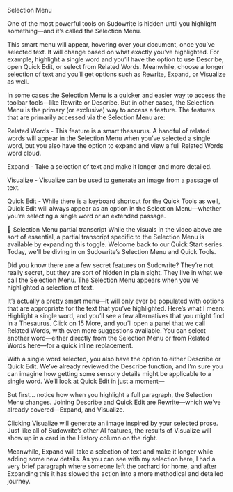 Selection Menu
 
One of the most powerful tools on Sudowrite is hidden until you highlight something—and it’s called the Selection Menu.

 
This smart menu will appear, hovering over your document, once you’ve selected text. It will change based on what exactly you’ve highlighted. For example, highlight a single word and you’ll have the option to use Describe, open Quick Edit, or select from Related Words. Meanwhile, choose a longer selection of text and you’ll get options such as Rewrite, Expand, or Visualize as well.

 
In some cases the Selection Menu is a quicker and easier way to access the toolbar tools—like Rewrite or Describe. But in other cases, the Selection Menu is the primary (or exclusive) way to access a feature. The features that are primarily accessed via the Selection Menu are:

 
Related Words - This feature is a smart thesaurus. A handful of related words will appear in the Selection Menu when you’ve selected a single word, but you also have the option to expand and view a full Related Words word cloud.

Expand - Take a selection of text and make it longer and more detailed.

Visualize - Visualize can be used to generate an image from a passage of text.

Quick Edit - While there is a keyboard shortcut for the Quick Tools as well, Quick Edit will always appear as an option in the Selection Menu—whether you’re selecting a single word or an extended passage.

 
📓
Selection Menu partial transcript
While the visuals in the video above are sort of essential, a partial transcript specific to the Selection Menu is available by expanding this toggle.
Welcome back to our Quick Start series. Today, we'll be diving in on Sudowrite’s Selection Menu and Quick Tools.

Did you know there are a few secret features on Sudowrite? They’re not really secret, but they are sort of hidden in plain sight. They live in what we call the Selection Menu. The Selection Menu appears when you’ve highlighted a selection of text.

It’s actually a pretty smart menu—it will only ever be populated with options that are appropriate for the text that you’ve highlighted. Here’s what I mean: Highlight a single word, and you’ll see a few alternatives that you might find in a Thesaurus. Click on 15 More, and you’ll open a panel that we call Related Words, with even more suggestions available. You can select another word—either directly from the Selection Menu or from Related Words here—for a quick inline replacement.

With a single word selected, you also have the option to either Describe or Quick Edit. We’ve already reviewed the Describe function, and I’m sure you can imagine how getting some sensory details might be applicable to a single word. We’ll look at Quick Edit in just a moment—

But first… notice how when you highlight a full paragraph, the Selection Menu changes. Joining Describe and Quick Edit are Rewrite—which we’ve already covered—Expand, and Visualize.

Clicking Visualize will generate an image inspired by your selected prose. Just like all of Sudowrite’s other AI features, the results of Visualize will show up in a card in the History column on the right.

Meanwhile, Expand will take a selection of text and make it longer while adding some new details. As you can see with my selection here, I had a very brief paragraph where someone left the orchard for home, and after Expanding this it has slowed the action into a more methodical and detailed journey.